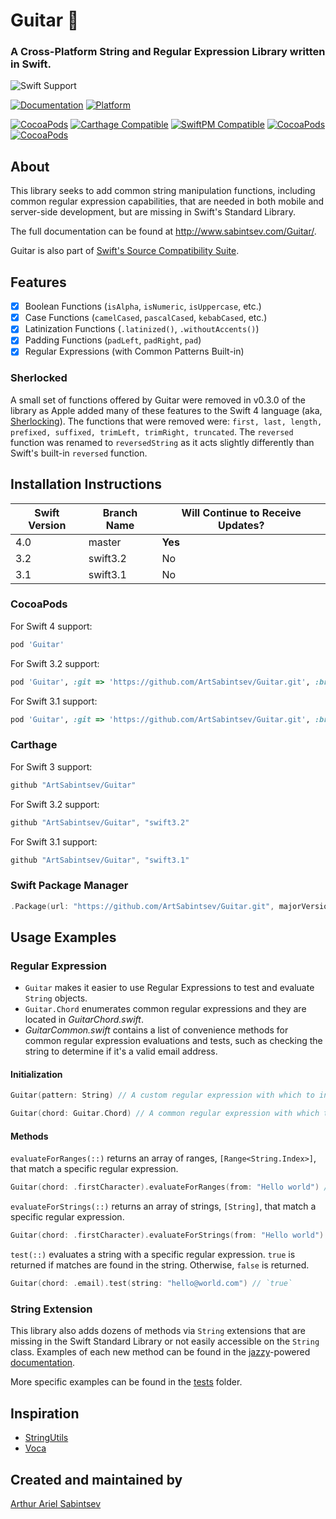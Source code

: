 # Guitar 🎸
### A Cross-Platform String and Regular Expression Library written in Swift.

![Swift Support](https://img.shields.io/badge/Swift-3.1%2C%203.2%2C%204.0-orange.svg)

[![Documentation](https://cdn.rawgit.com/ArtSabintsev/Guitar/master/docs/badge.svg)](http://sabintsev.com/Guitar/) [![Platform](https://img.shields.io/badge/Platforms-iOS%20%7c%20macOS%20%7c%20tvOS%20%7c%20watchOS%20%7c%20Linux%20-lightgray.svg?style=flat)](http://sabintsev/com/Guitar)

[![CocoaPods](https://img.shields.io/cocoapods/v/Guitar.svg)](https://cocoapods.org/pods/Guitar)  [![Carthage Compatible](https://img.shields.io/badge/Carthage-compatible-4BC51D.svg?style=flat)](https://github.com/Carthage/Carthage) [![SwiftPM Compatible](https://img.shields.io/badge/SwiftPM-Compatible-brightgreen.svg)](https://swift.org/package-manager/)  [![CocoaPods](https://img.shields.io/cocoapods/dt/Guitar.svg)](https://cocoapods.org/pods/Guitar) [![CocoaPods](https://img.shields.io/cocoapods/dm/Guitar.svg)](https://cocoapods.org/pods/Guitar)

## About
This library seeks to add common string manipulation functions, including common regular expression capabilities, that are needed in both mobile and server-side development, but are missing in Swift's Standard Library.

The full documentation can be found at http://www.sabintsev.com/Guitar/.

Guitar is also part of [Swift's Source Compatibility Suite](https://swift.org/source-compatibility/#current-list-of-projects).

## Features
- [x] Boolean Functions (`isAlpha`, `isNumeric`, `isUppercase`, etc.)
- [x] Case Functions (`camelCased`, `pascalCased`, `kebabCased`, etc.)
- [x] Latinization Functions (`.latinized()`, `.withoutAccents()`)
- [x] Padding Functions (`padLeft`, `padRight`, `pad`)
- [x] Regular Expressions (with Common Patterns Built-in)

### Sherlocked

A small set of functions offered by Guitar were removed in v0.3.0 of the library as Apple added many of these features to the Swift 4 language (aka, [Sherlocking](http://www.urbandictionary.com/define.php?term=sherlocked)). The functions that were removed were: `first, last, length, prefixed, suffixed, trimLeft, trimRight, truncated`. The `reversed` function was renamed to `reversedString` as it acts slightly differently than Swift's built-in `reversed` function.

## Installation Instructions

| Swift Version |  Branch Name  | Will Continue to Receive Updates?
| ------------- | ------------- |  -------------
| 4.0  | master   | **Yes**
| 3.2  | swift3.2 | No
| 3.1  | swift3.1  | No

### CocoaPods
For Swift 4 support:
```ruby
pod 'Guitar'
```

For Swift 3.2 support:
```ruby
pod 'Guitar', :git => 'https://github.com/ArtSabintsev/Guitar.git', :branch => 'swift3.2'
```

For Swift 3.1 support:
```ruby
pod 'Guitar', :git => 'https://github.com/ArtSabintsev/Guitar.git', :branch => 'swift3.1'
```

### Carthage
For Swift 3 support:

```swift
github "ArtSabintsev/Guitar"
```

For Swift 3.2 support:
```swift
github "ArtSabintsev/Guitar", "swift3.2"
```

For Swift 3.1 support:

```swift
github "ArtSabintsev/Guitar", "swift3.1"
```

### Swift Package Manager
```swift
.Package(url: "https://github.com/ArtSabintsev/Guitar.git", majorVersion: 0)
```

## Usage Examples

### Regular Expression
- `Guitar` makes it easier to use Regular Expressions to test and evaluate `String` objects.
- `Guitar.Chord` enumerates common regular expressions and they are located in _GuitarChord.swift_.
- _GuitarCommon.swift_ contains a list of convenience methods for common regular expression evaluations and tests, such as checking the string to determine if it's a valid email address.

#### Initialization

```swift
Guitar(pattern: String) // A custom regular expression with which to initialize Guitar.

Guitar(chord: Guitar.Chord) // A common regular expression with which to initialize Guitar.
```

#### Methods

`evaluateForRanges(::)` returns an array of ranges, `[Range<String.Index>]`, that match a specific regular expression.
```swift
Guitar(chord: .firstCharacter).evaluateForRanges(from: "Hello world") // [Range(Swift.String.CharacterView.Index(_base: Swift.String.UnicodeScalarView.Index(_position: 0), _countUTF16: 1)..<Swift.String.CharacterView.Index(_base: Swift.String.UnicodeScalarView.Index(_position: 1), _countUTF16: 1)), Range(Swift.String.CharacterView.Index(_base: Swift.String.UnicodeScalarView.Index(_position: 6), _countUTF16: 1)..<Swift.String.CharacterView.Index(_base: Swift.String.UnicodeScalarView.Index(_position: 7), _countUTF16: 1))]
```

`evaluateForStrings(::)` returns an array of strings, `[String]`, that match a specific regular expression.
```swift
Guitar(chord: .firstCharacter).evaluateForStrings(from: "Hello world") // ["H", "w"]
```

`test(::)` evaluates a string with a specific regular expression. `true` is returned if matches are found in the string. Otherwise, `false` is returned.
```swift
Guitar(chord: .email).test(string: "hello@world.com") // `true`
```

### String Extension

This library also adds dozens of methods via `String` extensions that are missing in the Swift Standard Library or not easily accessible on the `String` class. Examples of each new method can be found in the [jazzy](https://github.com/realm/jazzy)-powered [documentation](http://sabintsev.com/Guitar/Extensions/String.html).

More specific examples can be found in the
[tests](https://github.com/ArtSabintsev/Guitar/tree/master/Tests/GuitarTests) folder.

## Inspiration
- [StringUtils](https://commons.apache.org/proper/commons-lang/apidocs/org/apache/commons/lang3/StringUtils.html)
- [Voca](https://vocajs.com/)

## Created and maintained by
[Arthur Ariel Sabintsev](http://www.sabintsev.com/)
